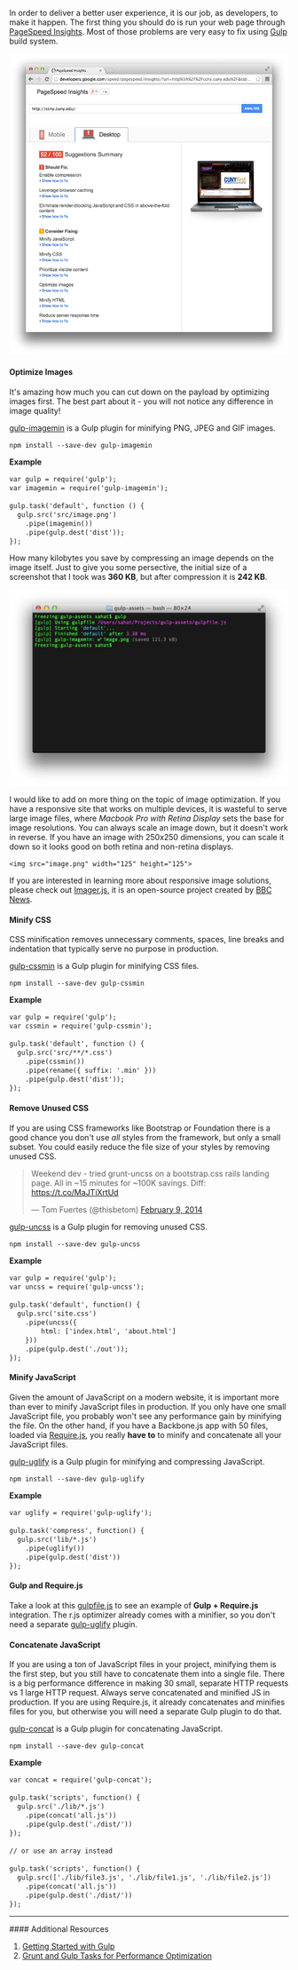 In order to deliver a better user experience, it is our job, as developers, to
make it happen. The first thing you should do is run your web page through
[PageSpeed Insights](http://developers.google.com/speed/pagespeed/insights). Most
of those problems are very easy to fix using [Gulp](http://gulpjs.com) build system.

![](images/backend/intermediate/optimizing-assets-with-gulp-1.png)

#### <i class="fa fa-picture-o text-danger"></i> Optimize Images

It's amazing how much you can cut down on the payload by optimizing images first.
The best part about it - you will not notice any difference in image quality!

[gulp-imagemin](https://github.com/sindresorhus/gulp-imagemin) is a Gulp plugin
for minifying PNG, JPEG and GIF images.

```
npm install --save-dev gulp-imagemin
```

**Example**
```
var gulp = require('gulp');
var imagemin = require('gulp-imagemin');

gulp.task('default', function () {
  gulp.src('src/image.png')
    .pipe(imagemin())
    .pipe(gulp.dest('dist'));
});
```

How many kilobytes you save by compressing an image depends on the image itself.
Just to give you some persective, the initial size of a screenshot that I took
was **360 KB**, but after compression it is **242 KB**.

![](images/backend/intermediate/optimizing-assets-with-gulp-2.png)

I would like to add on more thing on the topic of image optimization. If you have
a responsive site that works on multiple devices, it is wasteful to serve large
image files, where *Macbook Pro with Retina Display* sets the base for image
resolutions. You can always scale an image down, but it doesn't work in reverse.
If you have an image with 250x250 dimensions, you can scale it down so it looks
good on both retina and non-retina displays.

```
<img src="image.png" width="125" height="125">
```

If you are interested in learning more about responsive image solutions, please
check out [Imager.js](https://github.com/BBC-News/Imager.js/), it is an open-source
project created by [BBC News](https://github.com/BBC-News).

#### <i class="fa fa-css3 text-danger"></i> Minify CSS

CSS minification removes unnecessary comments, spaces, line breaks and indentation
that typically serve no purpose in production.

[gulp-cssmin](https://github.com/chilijung/gulp-cssmin) is a Gulp plugin for
minifying CSS files.

```
npm install --save-dev gulp-cssmin
```

**Example**
```
var gulp = require('gulp');
var cssmin = require('gulp-cssmin');

gulp.task('default', function () {
  gulp.src('src/**/*.css')
    .pipe(cssmin())
    .pipe(rename({ suffix: '.min' }))
    .pipe(gulp.dest('dist'));
});
```

#### <i class="fa fa-css3 text-danger"></i> Remove Unused CSS

If you are using CSS frameworks like Bootstrap or Foundation there is a good
chance you don't use *all* styles from the framework, but only a small subset. You
could easily reduce the file size of your styles by removing unused CSS.

<blockquote class="twitter-tweet" lang="en"><p>Weekend dev - tried grunt-uncss on a bootstrap.css rails landing page. All in ~15 minutes for ~100K savings. Diff: <a href="https://t.co/MaJTiXrtUd">https://t.co/MaJTiXrtUd</a></p>&mdash; Tom Fuertes (@thisbetom) <a href="https://twitter.com/thisbetom/statuses/432575411138998273">February 9, 2014</a></blockquote>
<script async src="//platform.twitter.com/widgets.js" charset="utf-8"></script>

[gulp-uncss](https://github.com/ben-eb/gulp-uncss) is a Gulp plugin for
removing unused CSS.

```
npm install --save-dev gulp-uncss
```

**Example**
```
var gulp = require('gulp');
var uncss = require('gulp-uncss');

gulp.task('default', function() {
  gulp.src('site.css')
    .pipe(uncss({
        html: ['index.html', 'about.html']
    }))
    .pipe(gulp.dest('./out'));
});
```

#### <i class="fa fa-code text-danger"></i> Minify JavaScript

Given the amount of JavaScript on a modern website, it is important more than
ever to minify JavaScript files in production. If you only have one small
JavaScript file, you probably won't see any performance gain by minifying the file.
On the other hand, if you have a Backbone.js app with 50 files, loaded via
[Require.js](http://requirejs.org), you really **have to** to minify and
concatenate all your JavaScript files.

[gulp-uglify](https://github.com/terinjokes/gulp-uglify) is a Gulp plugin for
minifying and compressing JavaScript.

```
npm install --save-dev gulp-uglify
```

**Example**
```
var uglify = require('gulp-uglify');

gulp.task('compress', function() {
  gulp.src('lib/*.js')
    .pipe(uglify())
    .pipe(gulp.dest('dist'))
});
```

<div class="alert alert-info">
  <h4>Gulp and Require.js</h4>
  <p>Take a look at this <a href="https://github.com/sahat/requirejs-library/blob/master/gulpfile.js">gulpfile.js</a>
  to see an example of <strong>Gulp + Require.js</strong> integration. The r.js optimizer already comes
  with a minifier, so you don't need a separate <a href="https://github.com/terinjokes/gulp-uglify">gulp-uglify</a>
  plugin.
  </p>
</div>

#### <i class="fa fa-sitemap text-danger"></i> Concatenate JavaScript
If you are using a ton of JavaScript files in your project, minifying them is
the first step, but you still have to concatenate them into a single file. There
is a big performance difference in making 30 small, separate HTTP requests vs 1
large HTTP request. Always serve concatenated and minified JS in production.
If you are using Require.js, it already concatenates and minifies files for you,
but otherwise you will need a separate Gulp plugin to do that.

[gulp-concat](https://github.com/wearefractal/gulp-concat) is a Gulp plugin for
concatenating JavaScript.

```
npm install --save-dev gulp-concat
```

**Example**
```
var concat = require('gulp-concat');

gulp.task('scripts', function() {
  gulp.src('./lib/*.js')
    .pipe(concat('all.js'))
    .pipe(gulp.dest('./dist/'))
});

// or use an array instead

gulp.task('scripts', function() {
  gulp.src(['./lib/file3.js', './lib/file1.js', './lib/file2.js'])
    .pipe(concat('all.js'))
    .pipe(gulp.dest('./dist/'))
});
```


<hr>
#### <i class="fa fa-lightbulb-o text-danger"></i> Additional Resources

1. [Getting Started with Gulp](http://markgoodyear.com/2014/01/getting-started-with-gulp/)
2. [Grunt and Gulp Tasks for Performance Optimization](http://yeoman.io/blog/performance-optimization.html)
